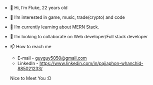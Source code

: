 - 👋 Hi, I’m Fluke, 22 years old
- 👀 I’m interested in game, music, trade(crypto) and code
- 🌱 I’m currently learning about MERN Stack.
- 💞️ I’m looking to collaborate on Web developer/Full stack developer
- 📫 How to reach me
  - E-mail - guyguy5050@gmail.com
  - LinkedIn - https://www.linkedin.com/in/pajjaphon-whanchid-885021233/
  
  Nice to Meet You :D
